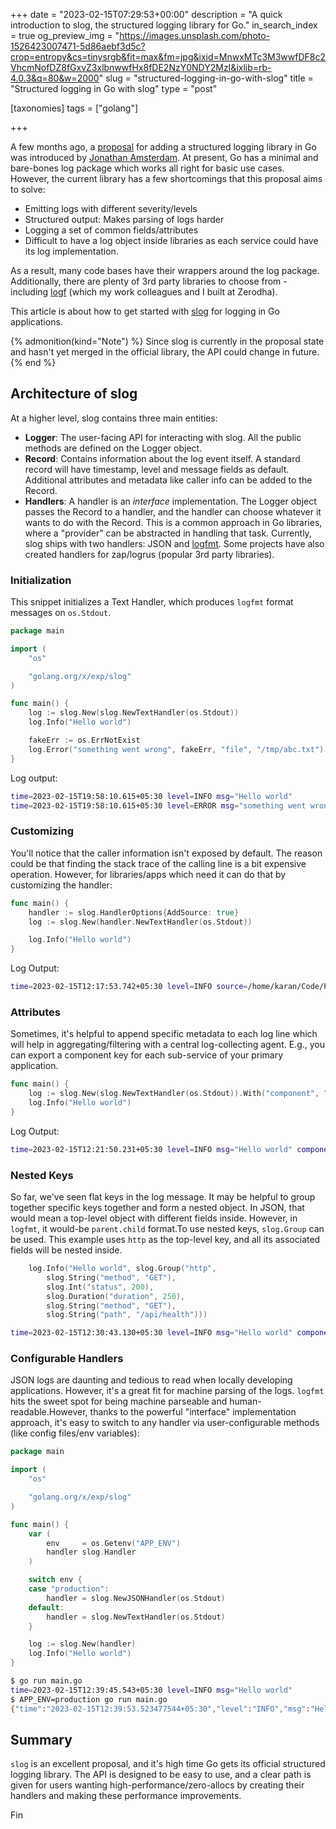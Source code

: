 +++
date = "2023-02-15T07:29:53+00:00"
description = "A quick introduction to slog, the structured logging library for Go."
in_search_index = true
og_preview_img = "https://images.unsplash.com/photo-1526423007471-5d86aebf3d5c?crop=entropy&cs=tinysrgb&fit=max&fm=jpg&ixid=MnwxMTc3M3wwfDF8c2VhcmNofDZ8fGxvZ3xlbnwwfHx8fDE2NzY0NDY2MzI&ixlib=rb-4.0.3&q=80&w=2000"
slug = "structured-logging-in-go-with-slog"
title = "Structured logging in Go with slog"
type = "post"

[taxonomies]
  tags = ["golang"]

+++


A few months ago, a [proposal](https://github.com/golang/go/issues/56345) for adding a structured logging library in Go was introduced by [Jonathan Amsterdam](https://github.com/jba). At present, Go has a minimal and bare-bones log package which works all right for basic use cases. However, the current library has a few shortcomings that this proposal aims to solve:

* Emitting logs with different severity/levels
* Structured output: Makes parsing of logs harder
* Logging a set of common fields/attributes
* Difficult to have a log object inside libraries as each service could have its log implementation.

As a result, many code bases have their wrappers around the log package. Additionally, there are plenty of 3rd party libraries to choose from - including [logf](https://github.com/zerodha/logf) (which my work colleagues and I built at Zerodha).

This article is about how to get started with [slog](https://pkg.go.dev/golang.org/x/exp/slog) for logging in Go applications.

{% admonition(kind="Note") %}
Since slog is currently in the proposal state and hasn't yet merged in the official library, the API could change in future.
{% end %}

## Architecture of slog

At a higher level, slog contains three main entities:

* **Logger**: The user-facing API for interacting with slog. All the public methods are defined on the Logger object.
* **Record**: Contains information about the log event itself. A standard record will have timestamp, level and message fields as default. Additional attributes and metadata like caller info can be added to the Record.
* **Handlers**: A handler is an _interface_ implementation. The Logger object passes the Record to a handler, and the handler can choose whatever it wants to do with the Record. This is a common approach in Go libraries, where a "provider" can be abstracted in handling that task. Currently, slog ships with two handlers: JSON and [logfmt](https://brandur.org/logfmt). Some projects have also created handlers for zap/logrus (popular 3rd party libraries).

### Initialization

This snippet initializes a Text Handler, which produces `logfmt` format messages on `os.Stdout`.

```go
package main

import (
	"os"

	"golang.org/x/exp/slog"
)

func main() {
	log := slog.New(slog.NewTextHandler(os.Stdout))
	log.Info("Hello world")

	fakeErr := os.ErrNotExist
	log.Error("something went wrong", fakeErr, "file", "/tmp/abc.txt")
}

```

Log output:

```bash
time=2023-02-15T19:58:10.615+05:30 level=INFO msg="Hello world"
time=2023-02-15T19:58:10.615+05:30 level=ERROR msg="something went wrong" file=/tmp/abc.txt err="file does not exist"
```

### Customizing

You'll notice that the caller information isn't exposed by default. The reason could be that finding the stack trace of the calling line is a bit expensive operation. However, for libraries/apps which need it can do that by customizing the handler:

```Go
func main() {
	handler := slog.HandlerOptions{AddSource: true}
	log := slog.New(handler.NewTextHandler(os.Stdout))

	log.Info("Hello world")
}

```

Log Output:

```bash
time=2023-02-15T12:17:53.742+05:30 level=INFO source=/home/karan/Code/Personal/slog-examples/main.go:14 msg="Hello world"
```

### Attributes

Sometimes, it's helpful to append specific metadata to each log line which will help in aggregating/filtering with a central log-collecting agent. E.g., you can export a component key for each sub-service of your primary application.

```Go
func main() {
	log := slog.New(slog.NewTextHandler(os.Stdout)).With("component", "demo")
	log.Info("Hello world")
}

```

Log Output:

```bash
time=2023-02-15T12:21:50.231+05:30 level=INFO msg="Hello world" component=demo
```

### Nested Keys

So far, we've seen flat keys in the log message. It may be helpful to group together specific keys together and form a nested object. In JSON, that would mean a top-level object with different fields inside. However, in `logfmt`, it would-be `parent.child` format.To use nested keys, `slog.Group` can be used. This example uses `http` as the top-level key, and all its associated fields will be nested inside.

```Go
	log.Info("Hello world", slog.Group("http",
		slog.String("method", "GET"),
		slog.Int("status", 200),
		slog.Duration("duration", 250),
		slog.String("method", "GET"),
		slog.String("path", "/api/health")))

```

```bash
time=2023-02-15T12:30:43.130+05:30 level=INFO msg="Hello world" component=demo http.method=GET http.status=200 http.duration=250ns http.method=GET http.path=/api/health
```

### Configurable Handlers

JSON logs are daunting and tedious to read when locally developing applications. However, it's a great fit for machine parsing of the logs. `logfmt` hits the sweet spot for being machine parseable and human-readable.However, thanks to the powerful "interface" implementation approach, it's easy to switch to any handler via user-configurable methods (like config files/env variables):

```go
package main

import (
	"os"

	"golang.org/x/exp/slog"
)

func main() {
	var (
		env     = os.Getenv("APP_ENV")
		handler slog.Handler
	)

	switch env {
	case "production":
		handler = slog.NewJSONHandler(os.Stdout)
	default:
		handler = slog.NewTextHandler(os.Stdout)
	}

	log := slog.New(handler)
	log.Info("Hello world")
}

```

```bash
$ go run main.go
time=2023-02-15T12:39:45.543+05:30 level=INFO msg="Hello world"
$ APP_ENV=production go run main.go
{"time":"2023-02-15T12:39:53.523477544+05:30","level":"INFO","msg":"Hello world"}

```

## Summary

`slog` is an excellent proposal, and it's high time Go gets its official structured logging library. The API is designed to be easy to use, and a clear path is given for users wanting high-performance/zero-allocs by creating their handlers and making these performance improvements.

Fin

